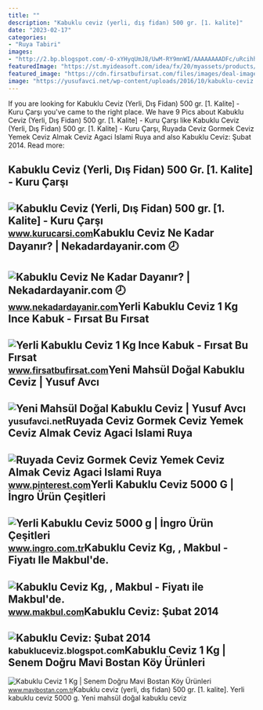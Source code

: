 ```yaml
---
title: ""
description: "Kabuklu ceviz (yerli, dış fidan) 500 gr. [1. kalite]"
date: "2023-02-17"
categories:
- "Ruya Tabiri"
images:
- "http://2.bp.blogspot.com/-O-xYHyqUmJ8/UwM-RY9mnWI/AAAAAAAADFc/uRcihhine7Q/s1600/SIMBAT+KABUKLU+CEVIZ_l.jpg"
featuredImage: "https://st.myideasoft.com/idea/fx/20/myassets/products/637/kur-1501-02-30-g1.jpg?revision=1641512747"
featured_image: "https://cdn.firsatbufirsat.com/files/images/deal-image/image/1200x1200/725/7252643_c29d.jpg?r=1"
image: "https://yusufavci.net/wp-content/uploads/2016/10/kabuklu-ceviz.jpg"
---
```


If you are looking for Kabuklu Ceviz (Yerli, Dış Fidan) 500 gr. \[1. Kalite\] - Kuru Çarşı you've came to the right place. We have 9 Pics about Kabuklu Ceviz (Yerli, Dış Fidan) 500 gr. \[1. Kalite\] - Kuru Çarşı like Kabuklu Ceviz (Yerli, Dış Fidan) 500 gr. \[1. Kalite\] - Kuru Çarşı, Ruyada Ceviz Gormek Ceviz Yemek Ceviz Almak Ceviz Agaci Islami Ruya and also Kabuklu Ceviz: Şubat 2014. Read more:

Kabuklu Ceviz (Yerli, Dış Fidan) 500 Gr. \[1. Kalite\] - Kuru Çarşı
-------------------------------------------------------------------

 ![Kabuklu Ceviz (Yerli, Dış Fidan) 500 gr. [1. Kalite] - Kuru Çarşı](https://www.kurucarsi.com/wp-content/uploads/2020/01/kabuklu-ceviz-kase.jpg) <small>www.kurucarsi.com</small>Kabuklu Ceviz Ne Kadar Dayanır? | Nekadardayanir.com 🕗
------------------------------------------------------

 ![Kabuklu Ceviz Ne Kadar Dayanır? | Nekadardayanir.com 🕗](https://1.bp.blogspot.com/-hwSh8i6E6vI/XkMF_VrFN9I/AAAAAAAAAvs/hjMCEBwta882jhUeqBJN5P3I29Knr_aQwCLcBGAsYHQ/s1600/kabuklu-ceviz-nekadardayanir.jpg) <small>www.nekadardayanir.com</small>Yerli Kabuklu Ceviz 1 Kg Ince Kabuk - Fırsat Bu Fırsat
------------------------------------------------------

 ![Yerli Kabuklu Ceviz 1 Kg Ince Kabuk - Fırsat Bu Fırsat](https://cdn.firsatbufirsat.com/files/images/deal-image/image/1200x1200/725/7252643_c29d.jpg?r=1) <small>www.firsatbufirsat.com</small>Yeni Mahsül Doğal Kabuklu Ceviz | Yusuf Avcı
--------------------------------------------

 ![Yeni Mahsül Doğal Kabuklu Ceviz | Yusuf Avcı](https://yusufavci.net/wp-content/uploads/2016/10/kabuklu-ceviz.jpg) <small>yusufavci.net</small>Ruyada Ceviz Gormek Ceviz Yemek Ceviz Almak Ceviz Agaci Islami Ruya
-------------------------------------------------------------------

 ![Ruyada Ceviz Gormek Ceviz Yemek Ceviz Almak Ceviz Agaci Islami Ruya](https://i.pinimg.com/736x/43/7a/a8/437aa850cdf0e35e394178003579d953.jpg) <small>www.pinterest.com</small>Yerli Kabuklu Ceviz 5000 G | İngro Ürün Çeşitleri
-------------------------------------------------

 ![Yerli Kabuklu Ceviz 5000 g | İngro Ürün Çeşitleri](https://st.myideasoft.com/idea/fx/20/myassets/products/637/kur-1501-02-30-g1.jpg?revision=1641512747) <small>www.ingro.com.tr</small>Kabuklu Ceviz Kg, , Makbul - Fiyatı Ile Makbul'de.
--------------------------------------------------

 ![Kabuklu Ceviz Kg, , Makbul - Fiyatı ile Makbul'de.](https://www.makbul.com/Content/global/images/products/2/210/big-kabuklu-ceviz-kg847.jpg) <small>www.makbul.com</small>Kabuklu Ceviz: Şubat 2014
-------------------------

 ![Kabuklu Ceviz: Şubat 2014](http://2.bp.blogspot.com/-O-xYHyqUmJ8/UwM-RY9mnWI/AAAAAAAADFc/uRcihhine7Q/s1600/SIMBAT+KABUKLU+CEVIZ_l.jpg) <small>kabukluceviz.blogspot.com</small>Kabuklu Ceviz 1 Kg | Senem Doğru Mavi Bostan Köy Ürünleri
---------------------------------------------------------

 ![Kabuklu Ceviz 1 Kg | Senem Doğru Mavi Bostan Köy Ürünleri](https://www.mavibostan.com.tr/131-large_default/kabuklu-ceviz-1-kg.jpg) <small>www.mavibostan.com.tr</small>Kabuklu ceviz (yerli, dış fidan) 500 gr. \[1. kalite\]. Yerli kabuklu ceviz 5000 g. Yeni mahsül doğal kabuklu ceviz
